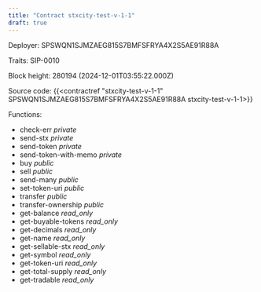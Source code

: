 ```yaml
---
title: "Contract stxcity-test-v-1-1"
draft: true
---
```

Deployer: SPSWQN1SJMZAEG815S7BMFSFRYA4X2S5AE91R88A

Traits:
 SIP-0010



Block height: 280194 (2024-12-01T03:55:22.000Z)

Source code: {{<contractref "stxcity-test-v-1-1" SPSWQN1SJMZAEG815S7BMFSFRYA4X2S5AE91R88A stxcity-test-v-1-1>}}

Functions:

* check-err _private_
* send-stx _private_
* send-token _private_
* send-token-with-memo _private_
* buy _public_
* sell _public_
* send-many _public_
* set-token-uri _public_
* transfer _public_
* transfer-ownership _public_
* get-balance _read_only_
* get-buyable-tokens _read_only_
* get-decimals _read_only_
* get-name _read_only_
* get-sellable-stx _read_only_
* get-symbol _read_only_
* get-token-uri _read_only_
* get-total-supply _read_only_
* get-tradable _read_only_
